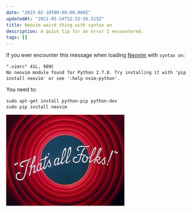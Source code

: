 ```yaml
---
date: "2015-02-10T00:00:00.000Z"
updatedAt: "2021-05-24T12:52:56.515Z"
title: Neovim weird thing with syntax on
description: A quick tip for an error I encountered.
tags: []
---
```


If you ever encounter this message when loading [Neovim](http://neovim.org) with `syntax on`:

```text
".vimrc" 41L, 989C
No neovim module found for Python 2.7.8. Try installing it with 'pip install neovim' or see ':help nvim-python'.
```

You need to:

```shell
sudo apt-get install python-pip python-dev
sudo pip install neovim
```

![That's all Folks!](../../../public/assets/contentful/1DktW2XUbZKaYxK1lkSvP6/f5a92ac49bab8e5c31984287e2b54407/3082315.jpg)
